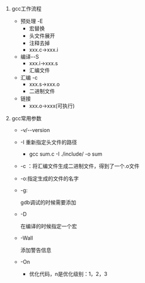 1. gcc工作流程
   * 预处理   -E
     * 宏替换
     * 头文件展开
     * 注释去掉
     * xxx.c->xxx.i
   * 编译--S
     * xxx.i->xxx.s
     * 汇编文件
   * 汇编 -c
     * xxx.s->xxx.o
     * 二进制文件
   * 链接
     * xxx.o->xxx(可执行)

2. gcc常用参数

   * -v/--version

   * -I  重新指定头文件的路径

     * gcc sum.c -I ./include/ -o sum

   * -c ：将汇编文件生成二进制文件，得到了一个.o文件

   * -o:指定生成的文件的名字

   * -g:

     gdb调试的时候需要添加

   * -D

     在编译的时候指定一个宏

   * -Wall 

     添加警告信息

   * -On
     * 优化代码，n是优化级别：1，2，3